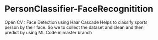# PersonClassifier-FaceRecognitition
Open CV : Face Detection using Haar Cascade
Helps to classify sports person by their face. So we to collect the dataset and clean and then predict by using ML
Code in master branch
